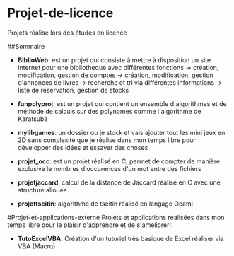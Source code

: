 # Projet-de-licence
Projets réalisé lors des études en licence

##Sommaire
- **BiblioWeb**: est un projet qui consiste à mettre à disposition un site internet pour une bibliothèque avec différentes fonctions -> création, modification, gestion de comptes
                                        -> création, modification, gestion d'annonces de livres
                                        -> recherche et tri via différentes informations
                                        -> liste de réservation, gestion de stocks
- **funpolyproj**: est un projet qui contient un ensemble d'algorithmes et de méthode de                          calculs sur des polynomes comme l'algorithme de Karatsuba

- **mylibgames**: un dossier ou je stock et vais ajouter tout les mini jeux en 2D sans                          complexité que je réalise dans mon temps libre pour développer des idées et                   essayer des choses

- **projet_occ**: est un projet réalisé en C, permet de compter de manière exclusive le nombres d'occurences d'un mot entre des fichiers

- **projetjaccard**: calcul de la distance de Jaccard réalisé en C avec une structure allouée.

- **projettseitin**: algorithme de tseitin réalisé en langage Ocaml

#Projet-et-applications-externe
Projets et applications réalisées dans mon temps libre pour le plaisir d'apprendre et de s'améliorer! 

- **TutoExcelVBA**: Création d'un tutoriel très basique de Excel réaliser via VBA (Macro)

